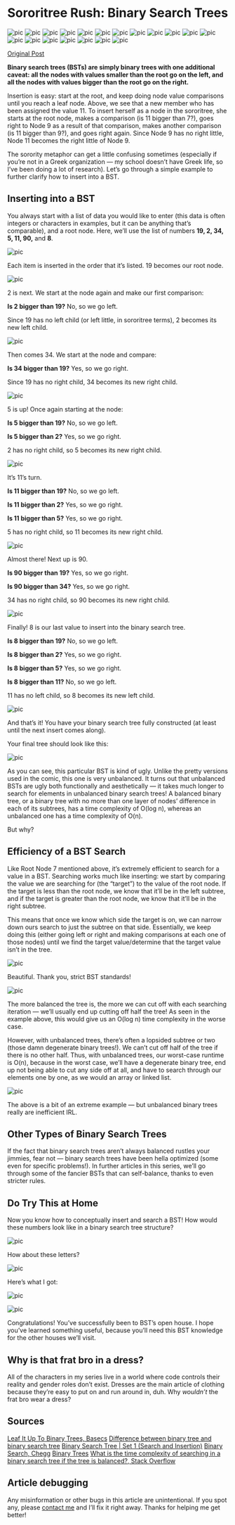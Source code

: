# Sororitree Rush: Binary Search Trees

![pic](http://asianbarbie.com/wp-content/uploads/2017/11/bst_cover.jpg)
![pic](http://asianbarbie.com/wp-content/uploads/2017/11/1_2.jpg)
![pic](http://asianbarbie.com/wp-content/uploads/2017/11/2-3.jpg)
![pic](http://asianbarbie.com/wp-content/uploads/2017/11/3-2.jpg)
![pic](http://asianbarbie.com/wp-content/uploads/2017/11/4-2.jpg)
![pic](http://asianbarbie.com/wp-content/uploads/2017/11/5-2.jpg)
![pic](http://asianbarbie.com/wp-content/uploads/2017/11/6-3.jpg)
![pic](http://asianbarbie.com/wp-content/uploads/2017/11/7-2.jpg)
![pic](http://asianbarbie.com/wp-content/uploads/2017/11/8-3.jpg)
![pic](http://asianbarbie.com/wp-content/uploads/2017/11/9-3.jpg)
![pic](http://asianbarbie.com/wp-content/uploads/2017/11/10-1.jpg)
![pic](http://asianbarbie.com/wp-content/uploads/2017/11/11.jpg)
![pic](http://asianbarbie.com/wp-content/uploads/2017/11/12.jpg)
![pic](http://asianbarbie.com/wp-content/uploads/2017/11/13.jpg)
![pic](http://asianbarbie.com/wp-content/uploads/2017/11/14.jpg)
![pic](http://asianbarbie.com/wp-content/uploads/2017/11/15-1.jpg)
![pic](http://asianbarbie.com/wp-content/uploads/2017/11/16.jpg)
![pic](http://asianbarbie.com/wp-content/uploads/2017/11/17.jpg)
![pic](http://asianbarbie.com/wp-content/uploads/2017/11/18.jpg)

[Original Post](http://asianbarbie.com/binary-search-trees/)

**Binary search trees (BSTs) are simply binary trees with one additional caveat: all the nodes with values smaller than the root go on the left, and all the nodes with values bigger than the root go on the right.**

Insertion is easy: start at the root, and keep doing node value comparisons until you reach a leaf node. Above, we see that a new member who has been assigned the value 11. To insert herself as a node in the sororitree, she starts at the root node, makes a comparison (is 11 bigger than 7?), goes right to Node 9 as a result of that comparison, makes another comparison (is 11 bigger than 9?), and goes right again. Since Node 9 has no right little, Node 11 becomes the right little of Node 9.

The sorority metaphor can get a little confusing sometimes (especially if you’re not in a Greek organization — my school doesn’t have Greek life, so I’ve been doing a lot of research). Let’s go through a simple example to further clarify how to insert into a BST.

## Inserting into a BST

You always start with a list of data you would like to enter (this data is often integers or characters in examples, but it can be anything that’s comparable), and a root node. Here, we’ll use the list of numbers **19, 2, 34, 5, 11, 90,** and **8**.

![pic](http://asianbarbie.com/wp-content/uploads/2017/11/IMG_1784.jpg)

Each item is inserted in the order that it’s listed. 19 becomes our root node.

![pic](http://asianbarbie.com/wp-content/uploads/2017/11/19.jpg)

2 is next. We start at the node again and make our first comparison:

**Is 2 bigger than 19?**  No, so we go left.

Since 19 has no left child (or left little, in sororitree terms), 2 becomes its new left child.

![pic](http://asianbarbie.com/wp-content/uploads/2017/11/20.jpg)

Then comes 34. We start at the node and compare:

**Is 34 bigger than 19?** Yes, so we go right.

Since 19 has no right child, 34 becomes its new right child.

![pic](http://asianbarbie.com/wp-content/uploads/2017/11/21.jpg)

5 is up! Once again starting at the node:

**Is 5 bigger than 19?** No, so we go left.

**Is 5 bigger than 2?** Yes, so we go right.

2 has no right child, so 5 becomes its new right child.

![pic](http://asianbarbie.com/wp-content/uploads/2017/11/22.jpg)

It’s 11’s turn.

**Is 11 bigger than 19?** No, so we go left.

**Is 11 bigger than 2?** Yes, so we go right.

**Is 11 bigger than 5?** Yes, so we go right.

5 has no right child, so 11 becomes its new right child.

![pic](http://asianbarbie.com/wp-content/uploads/2017/11/23.jpg)

Almost there! Next up is 90.

**Is 90 bigger than 19?** Yes, so we go right.

**Is 90 bigger than 34?** Yes, so we go right.

34 has no right child, so 90 becomes its new right child.

![pic](http://asianbarbie.com/wp-content/uploads/2017/11/24.jpg)

Finally! 8 is our last value to insert into the binary search tree.

**Is 8 bigger than 19?** No, so we go left.

**Is 8 bigger than 2?** Yes, so we go right.

**Is 8 bigger than 5?** Yes, so we go right.

**Is 8 bigger than 11?** No, so we go left.

11 has no left child, so 8 becomes its new left child.

![pic](http://asianbarbie.com/wp-content/uploads/2017/11/25.jpg)

And that’s it! You have your binary search tree fully constructed (at least until the next insert comes along).

Your final tree should look like this:

![pic](http://asianbarbie.com/wp-content/uploads/2017/11/26.jpg)

As you can see, this particular BST is kind of ugly. Unlike the pretty versions used in the comic, this one is very unbalanced. It turns out that unbalanced BSTs are ugly both functionally and aesthetically — it takes much longer to search for elements in unbalanced binary search trees! A balanced binary tree, or a binary tree with no more than one layer of nodes’ difference in each of its subtrees, has a time complexity of O(log n), whereas an unbalanced one has a time complexity of O(n).

But why?

## Efficiency of a BST Search

Like Root Node 7 mentioned above, it’s extremely efficient to search for a value in a BST. Searching works much like inserting: we start by comparing the value we are searching for (the “target”) to the value of the root node. If the target is less than the root node, we know that it’ll be in the left subtree, and if the target is greater than the root node, we know that it’ll be in the right subtree.

This means that once we know which side the target is on, we can narrow down ours search to just the subtree on that side. Essentially, we keep doing this (either going left or right and making comparisons at each one of those nodes) until we find the target value/determine that the target value isn’t in the tree.

![pic](http://asianbarbie.com/wp-content/uploads/2017/11/IMG_1782.jpg)

Beautiful. Thank you, strict BST standards!

![pic](http://asianbarbie.com/wp-content/uploads/2017/11/28-1.jpg)

The more balanced the tree is, the more we can cut off with each searching iteration — we’ll usually end up cutting off half the tree! As seen in the example above, this would give us an O(log n) time complexity in the worse case.

However, with unbalanced trees, there’s often a lopsided subtree or two (those damn degenerate binary trees!). We can’t cut off half of the tree if there is no other half. Thus, with unbalanced trees, our worst-case runtime is O(n), because in the worst case, we’ll have a degenerate binary tree, end up not being able to cut any side off at all, and have to search through our elements one by one, as we would an array or linked list.

![pic](http://asianbarbie.com/wp-content/uploads/2017/11/29-1.jpg)

The above is a bit of an extreme example — but unbalanced binary trees really are inefficient IRL.

## Other Types of Binary Search Trees

If the fact that binary search trees aren’t always balanced rustles your jimmies, fear not — binary search trees have been hella optimized (some even for specific problems!). In further articles in this series, we’ll go through some of the fancier BSTs that can self-balance, thanks to even stricter rules.

## Do Try This at Home

Now you know how to conceptually insert and search a BST! How would these numbers look like in a binary search tree structure?

![pic](http://asianbarbie.com/wp-content/uploads/2017/11/30.jpg)

How about these letters?

![pic](http://asianbarbie.com/wp-content/uploads/2017/11/31.jpg)

Here’s what I got:

![pic](http://asianbarbie.com/wp-content/uploads/2017/11/32.jpg)

![pic](http://asianbarbie.com/wp-content/uploads/2017/11/33.jpg)

Congratulations! You’ve successfully been to BST’s open house. I hope you’ve learned something useful, because you’ll need this BST knowledge for the other houses we’ll visit.

## Why is that frat bro in a dress?

All of the characters in my series live in a world where code controls their reality and gender roles don’t exist. Dresses are the main article of clothing because they’re easy to put on and run around in, duh. Why *wouldn’t* the frat bro wear a dress?

## Sources

[Leaf It Up To Binary Trees, Basecs](https://medium.com/basecs/leaf-it-up-to-binary-trees-11001aaf746d)
[Difference between binary tree and binary search tree](https://stackoverflow.com/a/11347688)
[Binary Search Tree | Set 1 (Search and Insertion)](http://www.geeksforgeeks.org/binary-search-tree-set-1-search-and-insertion/)
[Binary Search, Chegg](https://www.chegg.com/homework-help/definitions/binary-search-3)
[Binary Trees](https://www.cs.cmu.edu/~adamchik/15-121/lectures/Trees/trees.html)
[What is the time complexity of searching in a binary search tree if the tree is balanced?, Stack Overflow](https://stackoverflow.com/questions/41054981/what-is-the-time-complexity-of-searching-in-a-binary-search-tree-if-the-tree-is)

## Article debugging

Any misinformation or other bugs in this article are unintentional. If you spot any, please [contact me](http://asianbarbie.com/contact/) and I’ll fix it right away. Thanks for helping me get better!
